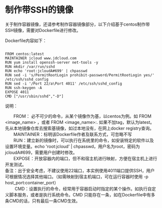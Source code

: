 
# 制作带SSH的镜像

关于制作容器镜像，还请参考制作容器镜像部分，以下介绍基于centos制作带SSH镜像，需要对Dockerfile进行修改。

Dockerfile内容如下：
```

FROM centos:latest
MAINTAINER jcloud www.jdcloud.com
RUN yum install openssh-server net-tools -y
RUN mkdir /var/run/sshd
RUN echo 'root:jcloudA#699' | chpasswd
RUN sed -i 's/PermitRootLogin prohibit-password/PermitRootLogin yes/' /etc/ssh/sshd_config
RUN sed -i '/Port 22/a\Port 4011' /etc/ssh/sshd_config
RUN ssh-keygen -A
EXPOSE 4011
CMD ["/usr/sbin/sshd","-D"]
```

说明：

　　FROM： 必不可少的命令，从某个镜像作为基，以centos为例。如 FROM <image_name> ，或者 FROM <image_name>:<tag>. 如果不加tag，默认为latest。先从本地镜像仓库去搜索基镜像，如过本地没有，在网上docker registry查询。  
　　MAINTAINER：标明该Dockerfile作者及联系方式，可忽略不写  
　　RUN：建立新的镜像时，可以执行在系统里的命令，如安装特定的软件以及设置环境变量。echo 'root:jcloud' | chpasswd，用户名为root，密码为jcloudA#699，需要用户创建时修改。  
　　EXPOSE：开放容器内的端口，但不和宿主机进行映射，方便在宿主机上进行开发测试。  
    备注：出于安全考虑，不建议使用22端口，本实例使用4011端口提供SSH，用户可根据情况选择其他端口。（如需映射到宿主机端口，可在运行容器时使用 -p host_port:container_port）  
　　 CMD：设置执行的命令，经常用于容器启动时指定的某个操作。如执行自定义脚本服务，或者是执行系统命令。CMD 只能存在一条，如在Dockerfile中有多条CMD的话，只有最后一条CMD生效。
